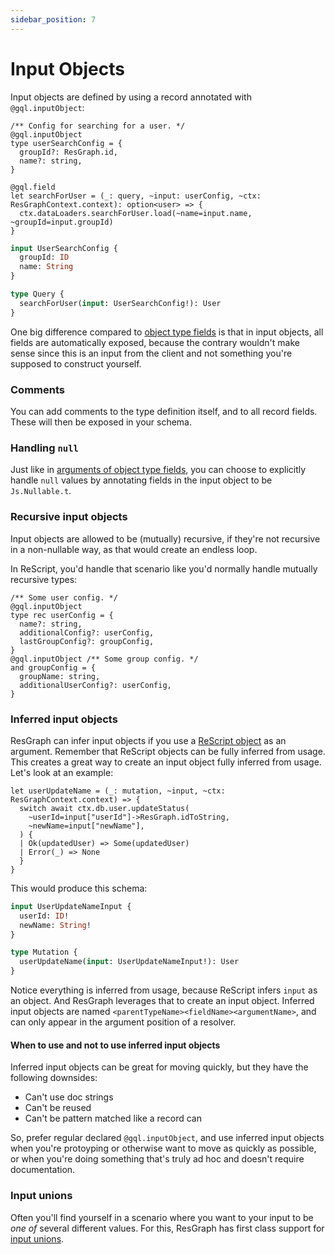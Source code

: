 ```yaml
---
sidebar_position: 7
---
```


# Input Objects

Input objects are defined by using a record annotated with `@gql.inputObject`:

```rescript
/** Config for searching for a user. */
@gql.inputObject
type userSearchConfig = {
  groupId?: ResGraph.id,
  name?: string,
}

@gql.field
let searchForUser = (_: query, ~input: userConfig, ~ctx: ResGraphContext.context): option<user> => {
  ctx.dataLoaders.searchForUser.load(~name=input.name, ~groupId=input.groupId)
}
```

```graphql
input UserSearchConfig {
  groupId: ID
  name: String
}

type Query {
  searchForUser(input: UserSearchConfig!): User
}
```

One big difference compared to [object type fields](object-types#fields) is that in input objects, all fields are automatically exposed, because the contrary wouldn't make sense since this is an input from the client and not something you're supposed to construct yourself.

### Comments

You can add comments to the type definition itself, and to all record fields. These will then be exposed in your schema.

### Handling `null`

Just like in [arguments of object type fields](object-types#handling-null-in-arguments), you can choose to explicitly handle `null` values by annotating fields in the input object to be `Js.Nullable.t`.

### Recursive input objects

Input objects are allowed to be (mutually) recursive, if they're not recursive in a non-nullable way, as that would create an endless loop.

In ReScript, you'd handle that scenario like you'd normally handle mutually recursive types:

```rescript
/** Some user config. */
@gql.inputObject
type rec userConfig = {
  name?: string,
  additionalConfig?: userConfig,
  lastGroupConfig?: groupConfig,
}
@gql.inputObject /** Some group config. */
and groupConfig = {
  groupName: string,
  additionalUserConfig?: userConfig,
}
```

### Inferred input objects

ResGraph can infer input objects if you use a [ReScript object](https://rescript-lang.org/docs/manual/latest/object) as an argument. Remember that ReScript objects can be fully inferred from usage. This creates a great way to create an input object fully inferred from usage. Let's look at an example:

```rescript
let userUpdateName = (_: mutation, ~input, ~ctx: ResGraphContext.context) => {
  switch await ctx.db.user.updateStatus(
    ~userId=input["userId"]->ResGraph.idToString,
    ~newName=input["newName"],
  ) {
  | Ok(updatedUser) => Some(updatedUser)
  | Error(_) => None
  }
}

```

This would produce this schema:

```graphql
input UserUpdateNameInput {
  userId: ID!
  newName: String!
}

type Mutation {
  userUpdateName(input: UserUpdateNameInput!): User
}
```

Notice everything is inferred from usage, because ReScript infers `input` as an object. And ResGraph leverages that to create an input object. Inferred input objects are named `<parentTypeName><fieldName><argumentName>`, and can only appear in the argument position of a resolver.

#### When to use and not to use inferred input objects

Inferred input objects can be great for moving quickly, but they have the following downsides:

- Can't use doc strings
- Can't be reused
- Can't be pattern matched like a record can

So, prefer regular declared `@gql.inputObject`, and use inferred input objects when you're protoyping or otherwise want to move as quickly as possible, or when you're doing something that's truly ad hoc and doesn't require documentation.

### Input unions

Often you'll find yourself in a scenario where you want to your input to be _one of_ several different values. For this, ResGraph has first class support for [input unions](input-unions).
